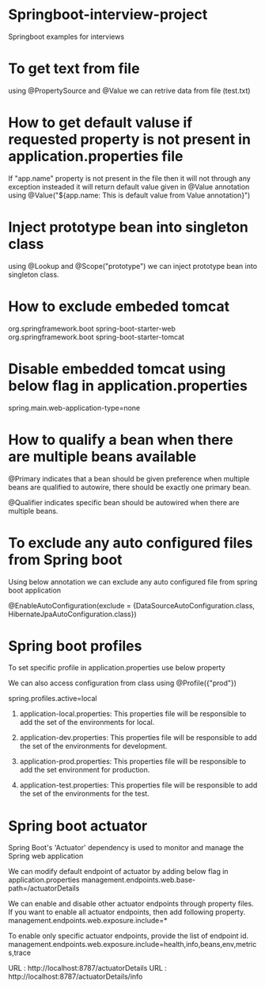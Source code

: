 # Springboot-interview-project
Springboot examples for interviews

# To get text from file 
using @PropertySource and @Value we can retrive data from file (test.txt)

# How to get default valuse if requested property is not present in application.properties file
If "app.name" property is not present in the file then it will not through any exception 
insteaded it will return default value given in @Value annotation
using @Value("${app.name: This is default value from Value annotation}")

# Inject prototype bean into singleton class
using @Lookup and @Scope("prototype") we can inject prototype bean into singleton class.

# How to exclude embeded tomcat

<dependency>
	<groupId>org.springframework.boot</groupId>
	<artifactId>spring-boot-starter-web</artifactId>
	<exclusions>
		<exclusion>
			<groupId>org.springframework.boot</groupId>
			<artifactId>spring-boot-starter-tomcat</artifactId>
		</exclusion>
	</exclusions>
</dependency>

# Disable embedded tomcat using below flag in application.properties
spring.main.web-application-type=none

# How to qualify a bean when there are multiple beans available
@Primary indicates that a bean should be given preference when multiple beans are qualified to autowire, there should be exactly one primary bean.

@Qualifier indicates specific bean should be autowired when there are multiple beans.

# To exclude any auto configured files from Spring boot
Using below annotation we can exclude any auto configured file from spring boot application

@EnableAutoConfiguration(exclude = {DataSourceAutoConfiguration.class, HibernateJpaAutoConfiguration.class})

# Spring boot profiles
To set specific profile in application.properties use below property

We can also access configuration from class using @Profile({"prod"})

spring.profiles.active=local

1. application-local.properties: This properties file will be responsible to add the set of the environments for local.

2. application-dev.properties: This properties file will be responsible to add the set of the environments for development.

3. application-prod.properties: This properties file will be responsible to add the set environment for production.

4. application-test.properties: This properties file will be responsible to add the set of the environments for the test.


# Spring boot actuator
Spring Boot's 'Actuator' dependency is used to monitor and manage the Spring web application

We can modify default endpoint of actuator by adding below flag in application.properties
management.endpoints.web.base-path=/actuatorDetails

We can enable and disable other actuator endpoints through property files. 
If you want to enable all actuator endpoints, then add following property.
management.endpoints.web.exposure.include=*

To enable only specific actuator endpoints, provide the list of endpoint id.
management.endpoints.web.exposure.include=health,info,beans,env,metrics,trace

URL : http://localhost:8787/actuatorDetails
URL : http://localhost:8787/actuatorDetails/info
